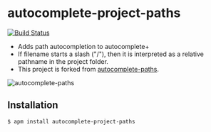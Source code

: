 # autocomplete-project-paths

[![Build Status](https://travis-ci.org/miya0001/autocomplete-project-paths.svg)](https://travis-ci.org/miya0001/autocomplete-project-paths)

* Adds path autocompletion to autocomplete+
* If filename starts a slash ("/"), then it is interpreted as a relative pathname in the project folder.
* This project is forked from [autocomplete-paths](https://github.com/atom-community/autocomplete-paths).

![autocomplete-paths](http://s1.directupload.net/images/140411/p5kvife6.gif)

## Installation

```
$ apm install autocomplete-project-paths
```
